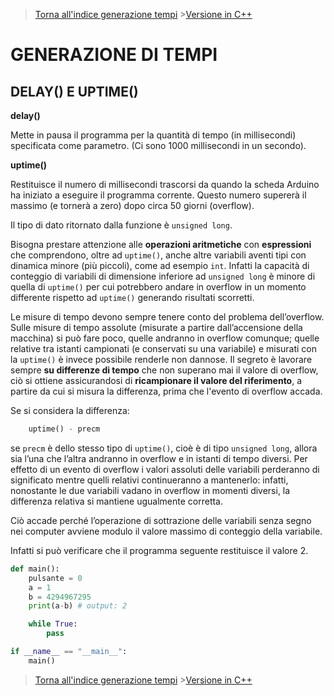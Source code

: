 >[Torna all'indice generazione tempi](indexgenerazionetempi.md)     >[Versione in C++](timefunc.md)
# **GENERAZIONE DI TEMPI**

## **DELAY() E UPTIME()**

**delay()**

Mette in pausa il programma per la quantità di tempo (in millisecondi) specificata come parametro. (Ci sono 1000 millisecondi in un secondo).

**uptime()**

Restituisce il numero di millisecondi trascorsi da quando la scheda Arduino ha iniziato a eseguire il programma corrente. Questo numero supererà il massimo (e tornerà a zero) dopo circa 50 giorni (overflow).

Il tipo di dato ritornato dalla funzione è `unsigned long`.

Bisogna prestare attenzione alle **operazioni aritmetiche** con **espressioni** che comprendono, oltre ad `uptime()`, anche altre variabili aventi tipi con dinamica minore (più piccoli), come ad esempio `int`. Infatti la capacità di conteggio di variabili di dimensione inferiore ad `unsigned long` è minore di quella di `uptime()` per cui potrebbero andare in overflow in un momento differente rispetto ad `uptime()` generando risultati scorretti.

Le misure di tempo devono sempre tenere conto del problema dell’overflow. Sulle misure di tempo assolute (misurate a partire dall’accensione della macchina) si può fare poco, quelle andranno in overflow comunque; quelle relative tra istanti campionati (e conservati su una variabile) e misurati con la `uptime()` è invece possibile renderle non dannose. Il segreto è lavorare sempre **su differenze di tempo** che non superano mai il valore di overflow, ciò si ottiene assicurandosi di **ricampionare il valore del riferimento**, a partire da cui si misura la differenza, prima che l'evento di overflow accada. 

Se si considera la differenza:
```Python
	uptime() - precm
```
se `precm` è dello stesso tipo di `uptime()`, cioè è di tipo `unsigned long`, allora sia l’una che l’altra andranno in overflow e in istanti di tempo diversi. Per effetto di un evento di overflow i valori assoluti delle variabili perderanno di significato mentre quelli relativi continueranno a mantenerlo: infatti, nonostante le due variabili vadano in overflow in momenti diversi, la differenza relativa si mantiene ugualmente corretta. 

Ciò accade perché l’operazione di sottrazione delle variabili senza segno nei computer avviene modulo il valore massimo di conteggio della variabile.

Infatti si può verificare che il programma seguente restituisce il valore 2.
```Python
def main():
	pulsante = 0
	a = 1
	b = 4294967295
	print(a-b) # output: 2

	while True:
		pass

if __name__ == "__main__":
	main()
```
>[Torna all'indice generazione tempi](indexgenerazionetempi.md)     >[Versione in C++](timefunc.md)
<!--stackedit_data:
eyJoaXN0b3J5IjpbMTEwNDI2NDY0N119
-->
